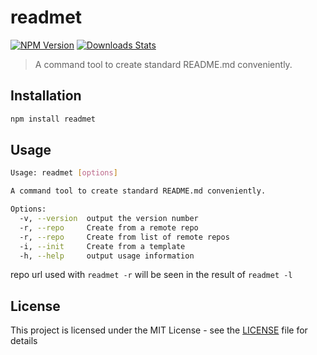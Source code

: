 # readmet

[![NPM Version][npm-badge]][npm-url]
[![Downloads Stats][npm-downloads]][npm-url]

[npm-badge]: https://img.shields.io/npm/v/readmet.svg?style=flat-square
[npm-url]: https://npmjs.org/package/readmet
[npm-downloads]: https://img.shields.io/npm/dm/readmet.svg?style=flat-square

> A command tool to create standard README.md conveniently.

## Installation

```sh
npm install readmet
```

## Usage

```sh
Usage: readmet [options]

A command tool to create standard README.md conveniently.

Options:
  -v, --version  output the version number
  -r, --repo     Create from a remote repo
  -r, --repo     Create from list of remote repos
  -i, --init     Create from a template
  -h, --help     output usage information
```

repo url used with `readmet -r` will be seen in the result of `readmet -l`

## License

This project is licensed under the MIT License - see the [LICENSE](LICENSE) file for details
